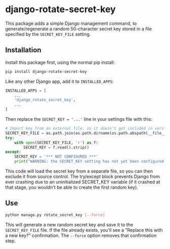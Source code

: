 # django-rotate-secret-key

This package adds a simple Django management command, to generate/regenerate a random 50-character secret key stored in a file specified by the `SECRET_KEY_FILE` setting.

## Installation

Install this package first, using the normal pip install:

```bash
pip install django-rotate-secret-key
```

Like any other Django app, add it to `INSTALLED_APPS`:

```python
INSTALLED_APPS = [
	...
	'django_rotate_secret_key',
	...
]
```

Then replace the `SECRET_KEY = '...'` line in your settings file with this:

```python
# Import key from an external file, so it doesn't get included in version control
SECRET_KEY_FILE = os.path.join(os.path.dirname(os.path.abspath(__file__)), 'secretkey.txt')
try:
	with open(SECRET_KEY_FILE, 'r') as f:
		SECRET_KEY = f.read().strip()
except:
	SECRET_KEY = '*** NOT CONFIGURED ***'
	print("WARNING: the SECRET_KEY setting has not yet been configured!")
```

This code will load the secret key from a separate file, so you can then exclude it from source control. The try/except block prevents Django from ever crashing due to an uninitialized SECRET_KEY variable (if it crashed at that stage, you wouldn't be able to create the first random key).

## Use

```bash
python manage.py rotate_secret_key [--force]
```

This will generate a new random secret key and save it to the `SECRET_KEY_FILE` file. If the file already exists, you'll see a "Replace this with a new key?" confirmation. The `--force` option removes that confirmation step.
